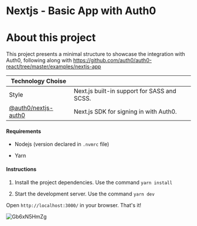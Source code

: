 # Nextjs - Basic App with Auth0

# About this project

This project presents a minimal structure to showcase the integration with Auth0, following along with https://github.com/auth0/auth0-react/tree/master/examples/nextjs-app

| Technology Choise |  |
| ----- | -----|
| Style | Next.js built-in support for SASS and SCSS. |
| [@auth0/nextjs-auth0](https://yarnpkg.com/package/@auth0/nextjs-auth0) | Next.js SDK for signing in with Auth0. |

#### Requirements

* Nodejs (version declared in `.nvmrc` file)

* Yarn

#### Instructions

1. Install the project dependencies. Use the command `yarn install`

2. Start the development server. Use the command `yarn dev`

Open `http://localhost:3000/` in your browser. That's it!

![Gb6xN5HmZg](https://github.com/rominavarela-practicas/frontend-frameworks/assets/7092275/56e8bdde-a14d-45e6-bccc-8deefcdd4dc0)


